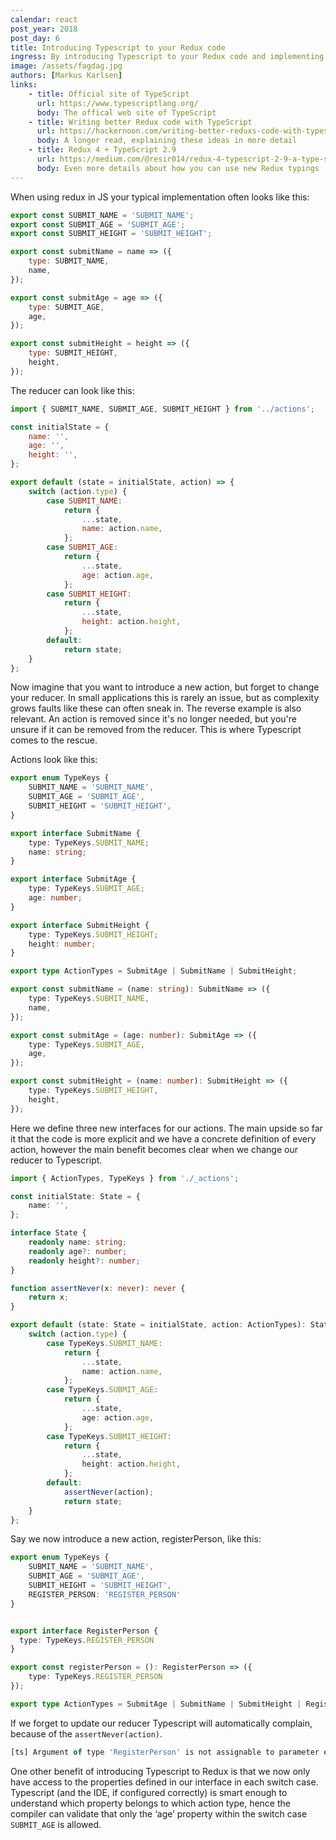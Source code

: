 ```yaml
---
calendar: react
post_year: 2018
post_day: 6
title: Introducing Typescript to your Redux code
ingress: By introducing Typescript to your Redux code and implementing it properly, Typescript can help you write better and less error prone code. In this article we will take a look at a simple Redux example and explore the benefits of introducing Typescript.
image: /assets/fagdag.jpg
authors: [Markus Karlsen]
links:
    - title: Official site of TypeScript
      url: https://www.typescriptlang.org/
      body: The offical web site of TypeScript
    - title: Writing better Redux code with TypeScript
      url: https://hackernoon.com/writing-better-reduxs-code-with-typescript-b7a3c1209bca
      body: A longer read, explaining these ideas in more detail
    - title: Redux 4 + TypeScript 2.9
      url: https://medium.com/@resir014/redux-4-typescript-2-9-a-type-safe-approach-7f073917b803
      body: Even more details about how you can use new Redux typings
---
```


When using redux in JS your typical implementation often looks like this:

```javascript
export const SUBMIT_NAME = 'SUBMIT_NAME';
export const SUBMIT_AGE = 'SUBMIT_AGE';
export const SUBMIT_HEIGHT = 'SUBMIT_HEIGHT';

export const submitName = name => ({
    type: SUBMIT_NAME,
    name,
});

export const submitAge = age => ({
    type: SUBMIT_AGE,
    age,
});

export const submitHeight = height => ({
    type: SUBMIT_HEIGHT,
    height,
});
```

The reducer can look like this:

```javascript
import { SUBMIT_NAME, SUBMIT_AGE, SUBMIT_HEIGHT } from '../actions';

const initialState = {
    name: '',
    age: '',
    height: '',
};

export default (state = initialState, action) => {
    switch (action.type) {
        case SUBMIT_NAME:
            return {
                ...state,
                name: action.name,
            };
        case SUBMIT_AGE:
            return {
                ...state,
                age: action.age,
            };
        case SUBMIT_HEIGHT:
            return {
                ...state,
                height: action.height,
            };
        default:
            return state;
    }
};
```

Now imagine that you want to introduce a new action, but forget to change your reducer. In small applications this is rarely an issue, but as complexity grows faults like these can often sneak in. The reverse example is also relevant. An action is removed since it's no longer needed, but you're unsure if it can be removed from the reducer. This is where Typescript comes to the rescue.

Actions look like this:

```typescript
export enum TypeKeys {
    SUBMIT_NAME = 'SUBMIT_NAME',
    SUBMIT_AGE = 'SUBMIT_AGE',
    SUBMIT_HEIGHT = 'SUBMIT_HEIGHT',
}

export interface SubmitName {
    type: TypeKeys.SUBMIT_NAME;
    name: string;
}

export interface SubmitAge {
    type: TypeKeys.SUBMIT_AGE;
    age: number;
}

export interface SubmitHeight {
    type: TypeKeys.SUBMIT_HEIGHT;
    height: number;
}

export type ActionTypes = SubmitAge | SubmitName | SubmitHeight;

export const submitName = (name: string): SubmitName => ({
    type: TypeKeys.SUBMIT_NAME,
    name,
});

export const submitAge = (age: number): SubmitAge => ({
    type: TypeKeys.SUBMIT_AGE,
    age,
});

export const submitHeight = (name: number): SubmitHeight => ({
    type: TypeKeys.SUBMIT_HEIGHT,
    height,
});
```

Here we define three new interfaces for our actions. The main upside so far it that the code is more explicit and we have a concrete definition of every action, however the main benefit becomes clear when we change our reducer to Typescript.

```typescript
import { ActionTypes, TypeKeys } from './_actions';

const initialState: State = {
    name: '',
};

interface State {
    readonly name: string;
    readonly age?: number;
    readonly height?: number;
}

function assertNever(x: never): never {
    return x;
}

export default (state: State = initialState, action: ActionTypes): State => {
    switch (action.type) {
        case TypeKeys.SUBMIT_NAME:
            return {
                ...state,
                name: action.name,
            };
        case TypeKeys.SUBMIT_AGE:
            return {
                ...state,
                age: action.age,
            };
        case TypeKeys.SUBMIT_HEIGHT:
            return {
                ...state,
                height: action.height,
            };
        default:
            assertNever(action);
            return state;
    }
};
```

Say we now introduce a new action, registerPerson, like this:

```typescript
export enum TypeKeys {
    SUBMIT_NAME = 'SUBMIT_NAME',
    SUBMIT_AGE = 'SUBMIT_AGE',
    SUBMIT_HEIGHT = 'SUBMIT_HEIGHT',
    REGISTER_PERSON: 'REGISTER_PERSON'
}


export interface RegisterPerson {
  type: TypeKeys.REGISTER_PERSON
}

export const registerPerson = (): RegisterPerson => ({
    type: TypeKeys.REGISTER_PERSON
});

export type ActionTypes = SubmitAge | SubmitName | SubmitHeight | RegisterPerson;
```

If we forget to update our reducer Typescript will automatically complain, because of the `assertNever(action)`.

```javascript
[ts] Argument of type 'RegisterPerson' is not assignable to parameter of type 'never'.
```

One other benefit of introducing Typescript to Redux is that we now only have access to the properties defined in our interface in each switch case. Typescript (and the IDE, if configured correctly) is smart enough to understand which property belongs to which action type, hence the compiler can validate that only the ‘age’ property within the switch case `SUBMIT_AGE` is allowed.
